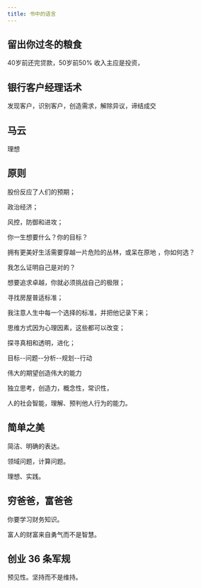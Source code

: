 ```yaml
---
title: 书中的语言
---
```






## 留出你过冬的粮食

40岁前还完贷款，50岁前50% 收入主应是投资，



## 银行客户经理话术

发现客户，识别客户，创造需求，解除异议，谛结成交

## 马云

理想

## 原则

股份反应了人们的预期；

政治经济；

风控，防御和进攻；

你一生想要什么？你的目标？

拥有更美好生活需要穿越一片危险的丛林，或呆在原地 ，你如何选？

我怎么证明自己是对的？

想要追求卓越，你就必须挑战自己的极限；

寻找房屋普适标准；

我注意人生中每一个选择的标准，并把他记录下来；

思维方式因为心理因素，这些都可以改变；

探寻真相和透明，进化；



目标--问题--分析--规划--行动

伟大的期望创造伟大的能力

独立思考，创造力，概念性，常识性，

人的社会智能，理解、预判他人行为的能力。

## 简单之美

简洁、明确的表达。

领域问题，计算问题。

理想、实践。

## 穷爸爸，富爸爸

你要学习财务知识。

富人的财富来自勇气而不是智慧。

## 创业 36 条军规

预见性。坚持而不是维持。

